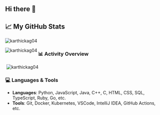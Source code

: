 ## Hi there 👋

## 📈 My GitHub Stats

<p align="left"> <img src="https://komarev.com/ghpvc/?username=karthickag04&label=Profile%20views&color=0e75b6&style=flat" alt="karthickag04" /> </p>

<p><img align="left" src="https://github-readme-stats.vercel.app/api/top-langs?username=karthickag04&show_icons=true&locale=en&layout=compact&theme=tokyonight&count_private=true&langs_count=30" alt="karthickag04" /></p>

### 📊 Activity Overview
<p>&nbsp;<img align="center" src="https://github-readme-stats.vercel.app/api?username=karthickag04&show_icons=true&locale=en&theme=tokyonight" alt="karthickag04" /></p>


### 💻 Languages & Tools

- **Languages**: Python, JavaScript, Java, C++, C, HTML, CSS, SQL, TypeScript, Ruby, Go, etc.
- **Tools**: Git, Docker, Kubernetes, VSCode, IntelliJ IDEA, GitHub Actions, etc.



<!--
**karthickag04/karthickag04** is a ✨ _special_ ✨ repository because its `README.md` (this file) appears on your GitHub profile.

Here are some ideas to get you started:

- 🔭 I’m currently working on ...
- 🌱 I’m currently learning ...
- 👯 I’m looking to collaborate on ...
- 🤔 I’m looking for help with ...
- 💬 Ask me about ...
- 📫 How to reach me: ...
- 😄 Pronouns: ...
- ⚡ Fun fact: ...
-->
